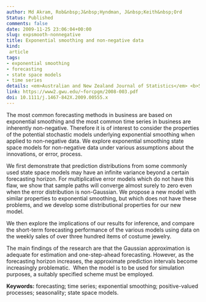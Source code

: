 ```yaml
---
author: Md Akram, Rob&nbsp;J&nbsp;Hyndman, J&nbsp;Keith&nbsp;Ord
Status: Published
comments: false
date: 2009-11-25 23:06:04+00:00
slug: expsmooth-nonnegative
title: Exponential smoothing and non-negative data
kind:
 article
tags:
- exponential smoothing
- forecasting
- state space models
- time series
details: <em>Australian and New Zealand Journal of Statistics</em> <b>51</b>(4), 415-432
link: https://www2.gwu.edu/~forcpgm/2008-003.pdf
doi: 10.1111/j.1467-842X.2009.00555.x
---
```


The most common forecasting methods in business are based on exponential smoothing and the most common time series in business are inherently non-negative. Therefore it is of interest to consider the properties of the potential stochastic models underlying exponential smoothing when applied to non-negative data. We explore exponential smoothing state space models for non-negative data under various assumptions about the innovations, or error, process.

We first demonstrate that prediction distributions from some commonly used state space models may have an infinite variance beyond a certain forecasting horizon. For multiplicative error models which do not have this flaw, we show that sample paths will converge almost surely to zero even when the error distribution is non-Gaussian. We propose a new model with similar properties to exponential smoothing, but which does not have these problems, and we develop some distributional properties for our new model.

We then explore the implications of our results for inference, and compare the short-term forecasting performance of the various models using data on the weekly sales of over three hundred items of costume jewelry.

The main findings of the research are that the Gaussian approximation is adequate for estimation and one-step-ahead forecasting. However, as the forecasting horizon increases, the approximate prediction intervals become increasingly problematic.  When the model is to be used for simulation purposes, a suitably specified scheme must be employed.

**Keywords:** forecasting; time series; exponential smoothing; positive-valued processes; seasonality; state space models.
